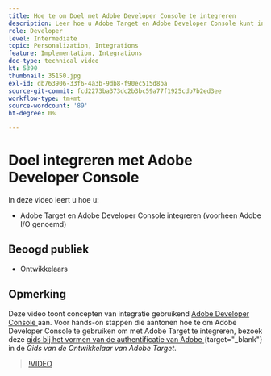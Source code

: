 ```yaml
---
title: Hoe te om Doel met Adobe Developer Console te integreren
description: Leer hoe u Adobe Target en Adobe Developer Console kunt integreren.
role: Developer
level: Intermediate
topic: Personalization, Integrations
feature: Implementation, Integrations
doc-type: technical video
kt: 5390
thumbnail: 35150.jpg
exl-id: db763906-33f6-4a3b-9db8-f90ec515d8ba
source-git-commit: fcd2273ba373dc2b3bc59a77f1925cdb7b2ed3ee
workflow-type: tm+mt
source-wordcount: '89'
ht-degree: 0%

---
```


# Doel integreren met Adobe Developer Console

In deze video leert u hoe u:

* Adobe Target en Adobe Developer Console integreren (voorheen Adobe I/O genoemd)

## Beoogd publiek

* Ontwikkelaars

## Opmerking

Deze video toont concepten van integratie gebruikend [ Adobe Developer Console ](https://developer.adobe.com/developer-console/) aan. Voor hands-on stappen die aantonen hoe te om Adobe Developer Console te gebruiken om met Adobe Target te integreren, bezoek deze [ gids bij het vormen van de authentificatie van Adobe ](https://experienceleague.adobe.com/docs/target-dev/developer/api/configure-authentication.html){target="_blank"} in de *Gids van de Ontwikkelaar van Adobe Target*.

>[!VIDEO](https://video.tv.adobe.com/v/35150/?quality=12)

